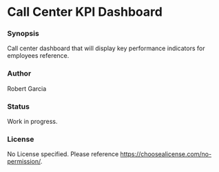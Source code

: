 # Call Center KPI Dashboard

### Synopsis
Call center dashboard that will display key performance indicators for employees reference.

### Author
Robert Garcia

### Status
Work in progress.

### License
No License specified. Please reference https://choosealicense.com/no-permission/.